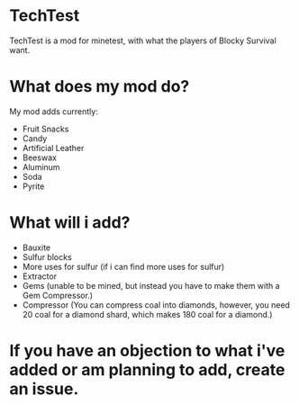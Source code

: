 # TechTest
TechTest is a mod for minetest, with what the players of Blocky Survival want.
# What does my mod do?

My mod adds currently:

- Fruit Snacks
- Candy
- Artificial Leather
- Beeswax
- Aluminum
- Soda
- Pyrite

# What will i add?

- Bauxite
- Sulfur blocks
- More uses for sulfur (if i can find more uses for sulfur)
- Extractor
- Gems (unable to be mined, but instead you have to make them with a Gem Compressor.)
- Compressor (You can compress coal into diamonds, however, you need 20 coal for a diamond shard, which makes 180 coal for a diamond.)

# If you have an objection to what i've added or am planning to add, create an issue.
